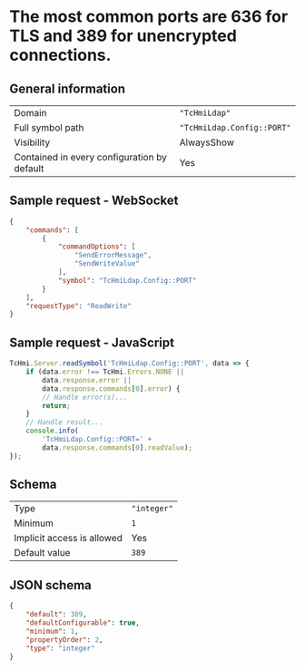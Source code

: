 # The most common ports are 636 for TLS and 389 for unencrypted connections.

## General information

|  |  |
| - | - |
| Domain | `"TcHmiLdap"` |
| Full symbol path | `"TcHmiLdap.Config::PORT"` |
| Visibility | AlwaysShow |
| Contained in every configuration by default | Yes |

## Sample request - WebSocket

```json
{
    "commands": [
        {
            "commandOptions": [
                "SendErrorMessage",
                "SendWriteValue"
            ],
            "symbol": "TcHmiLdap.Config::PORT"
        }
    ],
    "requestType": "ReadWrite"
}
```

## Sample request - JavaScript

```javascript
TcHmi.Server.readSymbol('TcHmiLdap.Config::PORT', data => {
    if (data.error !== TcHmi.Errors.NONE ||
        data.response.error ||
        data.response.commands[0].error) {
        // Handle error(s)...
        return;
    }
    // Handle result...
    console.info(
        'TcHmiLdap.Config::PORT=' +
        data.response.commands[0].readValue);
});
```

## Schema

|  |  |
| - | - |
| Type | `"integer"` |
| Minimum | `1` |
| Implicit access is allowed | Yes |
| Default value | `389` |

## JSON schema

```json
{
    "default": 389,
    "defaultConfigurable": true,
    "minimum": 1,
    "propertyOrder": 2,
    "type": "integer"
}
```
